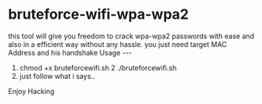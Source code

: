 # bruteforce-wifi-wpa-wpa2
this tool will give you freedom to crack wpa-wpa2 passwords with ease and also in a efficient way without any hassle.
you just need target MAC Address and his handshake
Usage --- 
1. chmod +x bruteforcewifi.sh
2 ./bruteforcewifi.sh
3. just follow what i says..

Enjoy Hacking
